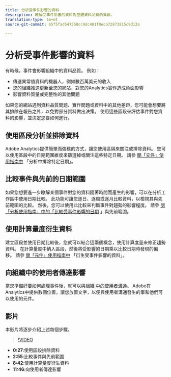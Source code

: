 ```yaml
---
title: 分析受事件影響的資料
description: 瞭解受事件影響的資料對整體資料品質的貢獻。
translation-type: tm+mt
source-git-commit: 65f5fad547558cc9dc481f0eca72873815c9d13a

---
```



# 分析受事件影響的資料

有時候，事件會影響組織中的資料品質。 例如：

* 傳送異常值資料的機器人，例如數百萬美元的收入
* 您的組織推送更新至您的網站，對您的Analytics實作造成負面影響
* 影響資料質量或完整性的其他問題

如果您的網站遇到資料品質問題、實作問題或資料中的其他差距，您可能會想要將其排除在報告之外，以免對部分資料做出決策。 使用這些區段來評估事件對您資料的影響，並決定您要如何進行。

## 使用區段分析並排除資料

Adobe Analytics提供簡單而強穩的方式，讓您使用區隔來關注或排除資料。 您可以使用區段中的日期範圍維度來篩選掉或關注這些特定日期。 請參 [閱「元件」使用指南中](/help/components/c-segmentation/use-cases/exclude-date-range.md) 「分析中排除特定日期」。

## 比較事件與先前的日期範圍

如果您想要進一步瞭解某個事件對您的資料隨著時間而產生的影響，可以在分析工作區中使用日期比較。 此功能可讓您逐日、逐周或逐月比較資料，以檢視其與先前範圍的比較。 然後，您可以使用此比較來判斷事件對趨勢的影響程度。 請參 [閱「分析使用指南」中的「比較受事件影響的日期](/help/analyze/analysis-workspace/components/calendar-date-ranges/compare-event.md) 」與先前範圍。

## 使用計算量度衍生資料

建立區段並使用日期比較後，您就可以結合這兩個概念，使用計算度量來修正趨勢資料。 在計算量度中納入區段，然後將受影響的日期乘以比較日期時發現的偏移。 請參 [閱「元件」使用指南中](/help/components/c-calcmetrics/cm-events.md) 「衍生受事件影響的資料」。

## 向組織中的使用者傳達影響

當您準備好要如何處理事件後，就可以與組織 [中的使用者溝通](event/event-communicate.md)。 Adobe在Analytics中提供數個位置，讓您放置文字，以便與使用者溝通發生的事和他們可以使用的元件。

## 影片

本影片將逐步介紹上述每個步驟。

>[!VIDEO](https://video.tv.adobe.com/v/33316?quality=12)

* **0:27**:使用區段排除資料
* **2:55**:比較事件與先前範圍
* **8:42**:使用計算量度衍生資料
* **11:46**:向使用者傳達影響
